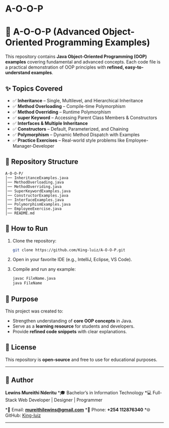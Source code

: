 # A-O-O-P
# 📘 A-O-O-P (Advanced Object-Oriented Programming Examples)

This repository contains **Java Object-Oriented Programming (OOP) examples** covering fundamental and advanced concepts. Each code file is a practical demonstration of OOP principles with **refined, easy-to-understand examples**.

## ✨ Topics Covered

* ✅ **Inheritance** – Single, Multilevel, and Hierarchical Inheritance
* ✅ **Method Overloading** – Compile-time Polymorphism
* ✅ **Method Overriding** – Runtime Polymorphism
* ✅ **super Keyword** – Accessing Parent Class Members & Constructors
* ✅ **Interfaces & Multiple Inheritance**
* ✅ **Constructors** – Default, Parameterized, and Chaining
* ✅ **Polymorphism** – Dynamic Method Dispatch with Examples
* ✅ **Practice Exercises** – Real-world style problems like Employee-Manager-Developer

## 📂 Repository Structure

```
A-O-O-P/
│── InheritanceExamples.java
│── MethodOverloading.java
│── MethodOverriding.java
│── SuperKeywordExamples.java
│── ConstructorExamples.java
│── InterfaceExamples.java
│── PolymorphismExamples.java
│── EmployeeExercise.java
│── README.md
```

## 🚀 How to Run

1. Clone the repository:

   ```bash
   git clone https://github.com/King-luiz/A-O-O-P.git
   ```
2. Open in your favorite IDE (e.g., IntelliJ, Eclipse, VS Code).
3. Compile and run any example:

   ```bash
   javac FileName.java
   java FileName
   ```

## 🎯 Purpose

This project was created to:

* Strengthen understanding of **core OOP concepts** in Java.
* Serve as a **learning resource** for students and developers.
* Provide **refined code snippets** with clear explanations.

## 📜 License

This repository is **open-source** and free to use for educational purposes.

---

## 👤 Author

**Lewins Mureithi Nderitu**
*🎓 Bachelor’s in Information Technology
*💻 Full-Stack Web Developer | Designer | Programmer

*📧 Email: **[mureithilewins@gmail.com](mailto:mureithilewins@gmail.com)**
*📱 Phone: **+254 112876340**
*🌐 GitHub: [King-luiz](https://github.com/King-luiz)

---
